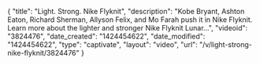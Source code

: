 {
    "title": "Light. Strong. Nike Flyknit",
    "description": "Kobe Bryant, Ashton Eaton, Richard Sherman, Allyson Felix, and Mo Farah push it in Nike Flyknit. Learn more about the lighter and stronger Nike Flyknit Lunar...",
    "videoid": "3824476",
    "date_created": "1424454622",
    "date_modified": "1424454622",
    "type": "captivate",
    "layout": "video",
    "url": "\/v\/light-strong-nike-flyknit\/3824476"
}